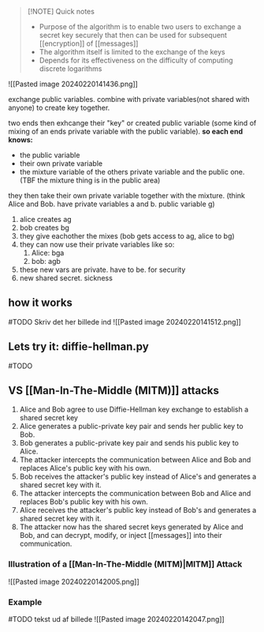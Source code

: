 
> [!NOTE] Quick notes
> - Purpose of the algorithm is to enable two users to exchange a secret key securely that then can be used for subsequent [[encryption]] of [[messages]]
>  - The algorithm itself is limited to the exchange of the keys
>  - Depends for its effectiveness on the difficulty of computing discrete logarithms

![[Pasted image 20240220141436.png]]

exchange public variables. combine with private variables(not shared with anyone) to create key together. 

two ends then exhcange their "key" or created public variable (some kind of mixing of an ends private variable with the public variable).
**so each end knows:**
- the public variable
- their own private variable
- the mixture variable of the others private variable and the public one. (TBF the mixture thing is in the public area)

they then take their own private variable together with the mixture. (think Alice and Bob. have private variables a and b. public variable g)
1. alice creates ag
2. bob creates bg
3. they give eachother the mixes (bob gets access to ag, alice to bg)
4. they can now use their private variables like so: 
	1. Alice: bga
	2. bob: agb
5. these new vars are private. have to be. for security
6.  new shared secret. sickness

## how it works
#TODO Skriv det her billede ind
![[Pasted image 20240220141512.png]]
## Lets try it: diffie-hellman.py
#TODO 

## VS [[Man-ln-The-Middle (MITM)]] attacks
1. Alice and Bob agree to use Diffie-Hellman key exchange to establish a shared secret key
2. Alice generates a public-private key pair and sends her public key to Bob.
3. Bob generates a public-private key pair and sends his public key to Alice.
4. The attacker intercepts the communication between Alice and Bob and replaces Alice's public key with his own.
5. Bob receives the attacker's public key instead of Alice's and generates a shared secret key with it.
6. The attacker intercepts the communication between Bob and Alice and replaces Bob's public key with his own.
7. Alice receives the attacker's public key instead of Bob's and generates a shared secret key with it.
8. The attacker now has the shared secret keys generated by Alice and Bob, and can decrypt, modify, or inject [[messages]] into their communication.
### Illustration of a [[Man-ln-The-Middle (MITM)|MITM]] Attack
![[Pasted image 20240220142005.png]]
### Example 
#TODO tekst ud af billede
![[Pasted image 20240220142047.png]]
